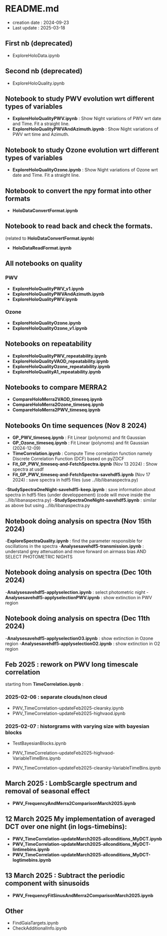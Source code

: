 # README.md

- creation date : 2024-09-23
- Last update : 2025-03-18 

## First nb (deprecated)
- ExploreHoloData.ipynb

## Second nb (deprecated)
- ExploreHoloQuality.ipynb

## Notebook to study PWV evolution wrt different types of variables
- **ExploreHoloQualityPWV.ipynb** : Show Night variations of PWV wrt date and Time. Fit a straight line.
- **ExploreHoloQualityPWVAndAzimuth.ipynb** : Show Night variations of PWV wrt time and Azimuth.

## Notebook to study Ozone evolution wrt different types of variables
- **ExploreHoloQualityOzone.ipynb** :  Show Night variations of Ozone wrt date and Time. Fit a straight line.


## Notebook to convert the npy format into other formats
- **HoloDataConvertFormat.ipynb**

## Notebook to read back and check the formats.
(related to **HoloDataConvertFormat.ipynb**)
- **HoloDataReadFormat.ipynb**



## All notebooks on quality
### PWV
- **ExploreHoloQualityPWV_v1.ipynb**
- **ExploreHoloQualityPWVAndAzimuth.ipynb**
- **ExploreHoloQualityPWV.ipynb**

### Ozone
- **ExploreHoloQualityOzone.ipynb**
- **ExploreHoloQualityOzone_v1.ipynb**

## Notebooks on repeatability

- **ExploreHoloQualityPWV_repeatability.ipynb**
- **ExploreHoloQualityVAOD_repeatability.ipynb**
- **ExploreHoloQualityOzone_repeatability.ipynb**
- **ExploreHoloQualityA1_repeatability.ipynb**

## Notebooks to compare MERRA2

- **CompareHoloMerra2VAOD_timeseq.ipynb**
- **CompareHoloMerra2Ozone_timeseq.ipynb**
- **CompareHoloMerra2PWV_timeseq.ipynb**

## Notebooks On time sequences (Nov 8 2024)

- **GP_PWV_timeseq.ipynb** : Fit Linear (polynoms) and fit Gaussian
- **GP_Ozone_timeseq.ipynb** : Fit Linear (polynoms) and fit Gaussian (2024-12-09)
- **TimeCorrelation.ipynb** : Compute Time correlation function namely Discrete Correlation Function (DCF) based on pyZDCF
- **Fit_GP_PWV_timeseq-and-FetchSpectra.ipynb** (Nov 13 2024) : Show spectra at usdf
- **Fit_GP_PWV_timeseq-and-FetchSpectra-savehdf5.ipynb** (Nov 17 2024) : save spectra in hdf5 files (use  ../lib/libanaspectra.py)

-**StudySpectraOneNight-savehdf5-keep.ipynb** : save information about spectra in hdf5 files (under developpement) (code will move inside the  ../lib/libanaspectra.py)
-**StudySpectraOneNight-savehdf5.ipynb** : similar as above but using  ../lib/libanaspectra.py

## Notebook doing analysis on spectra (Nov 15th 2024)
-**ExploreSpectraQuality.ipynb** : find the parameter responsible for oscillations in the spectra
-**Analysesavehdf5-transmission.ipynb** : understand grey attenuation and move forward on airmass bias AND SELECT PHOTOMETRIC NIGHTS

## Notebook doing analysis on spectra (Dec 10th 2024)
-**Analysesavehdf5-applyselection.ipynb** : select photometric night
-**Analysesavehdf5-applyselectionPWV.ipynb** : show extinction in PWV region

## Notebook doing analysis on spectra (Dec 11th 2024)
-**Analysesavehdf5-applyselectionO3.ipynb** : show extinction in Ozone region
-**Analysesavehdf5-applyselectionO2.ipynb** : show extinction in O2 region


## Feb 2025 : rework on PWV long timescale correlation 

starting from  **TimeCorrelation.ipynb** :
### 2025-02-06 : separate clouds/non cloud
- PWV_TimeCorrelation-updateFeb2025-clearsky.ipynb
- PWV_TimeCorrelation-updateFeb2025-highvaod.ipynb

### 2025-02-07 : historgrams with varying size with bayesian blocks
- TestBayesianBlocks.ipynb

- PWV_TimeCorrelation-updateFeb2025-highvaod-VariableTimeBins.ipynb
- PWV_TimeCorrelation-updateFeb2025-clearsky-VariableTimeBins.ipynb

## March 2025 : LombScargle spectrum and removal of seasonal effect
- **PWV_FrequencyAndMerra2ComparisonMarch2025.ipynb**

## 12 March 2025 My implementation of averaged DCT over one night (in logs-timebins):
- **PWV_TimeCorrelation-updateMarch2025-allconditions_MyDCT.ipynb**
- **PWV_TimeCorrelation-updateMarch2025-allconditions_MyDCT-lintimebins.ipynb**
- **PWV_TimeCorrelation-updateMarch2025-allconditions_MyDCT-logtimebins.ipynb**


## 13 March 2025 : Subtract the periodic component with sinusoids
- **PWV_FrequencyFitSinusAndMerra2ComparisonMarch2025.ipynb**
 

## Other

- FindGaiaTargets.ipynb
- CheckAdditionalInfo.ipynb

